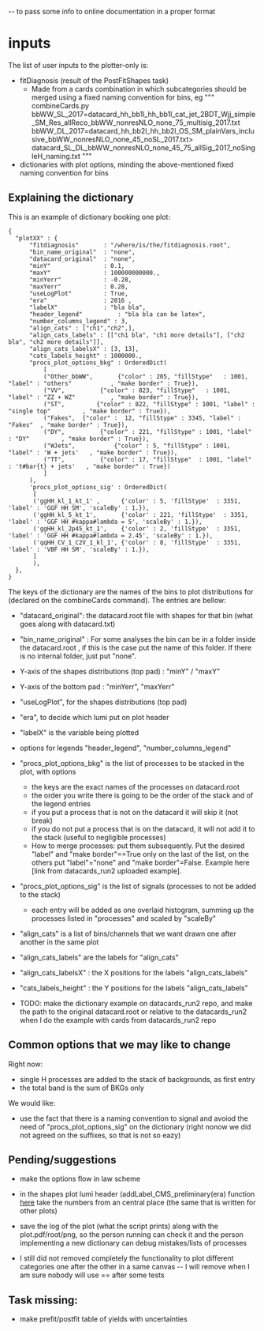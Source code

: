 -- to pass some info to online documentation in a proper format

# inputs

The list of user inputs to the plotter-only is:
- fitDiagnosis (result of the PostFitShapes task)
  - Made from a cards combination in which subcategories should be merged using a fixed naming convention for bins, eg
  """
  combineCards.py \
  bbWW_SL_2017=datacard_hh_bb1l_hh_bb1l_cat_jet_2BDT_Wjj_simple_SM_Res_allReco_bbWW_nonresNLO_none_75_multisig_2017.txt \
  bbWW_DL_2017=datacard_hh_bb2l_hh_bb2l_OS_SM_plainVars_inclusive_bbWW_nonresNLO_none_45_noSL_2017.txt>\
  datacard_SL_DL_bbWW_nonresNLO_none_45_75_allSig_2017_noSingleH_naming.txt
  """
- dictionaries with plot options, minding the above-mentioned fixed naming convention for bins

## Explaining the dictionary


This is an example of dictionary booking one plot:

```
{
  "plotXX" : {
      "fitdiagnosis"       : "/where/is/the/fitdiagnosis.root",
      "bin_name_original"  : "none",
      "datacard_original"  : "none",
      "minY"               : 0.1,
      "maxY"               : 100000000000.,
      "minYerr"            : -0.28,
      "maxYerr"            : 0.28,
      "useLogPlot"         : True,
      "era"                : 2016 ,
      "labelX"             : "bla bla",
      "header_legend"          : "bla bla can be latex",
      "number_columns_legend" : 3,
      "align_cats" : ["ch1","ch2",],
      "align_cats_labels" : [["ch1 bla", "ch1 more details"], ["ch2 bla", "ch2 more details"]],
      "align_cats_labelsX" : [3, 13],
      "cats_labels_height" : 1000000.,
      "procs_plot_options_bkg" : OrderedDict(
          [
          ("Other_bbWW",       {"color" : 205, "fillStype"   : 1001, "label" : "others"           , "make border" : True}),
          ("VV",          {"color" : 823, "fillStype"   : 1001, "label" : "ZZ + WZ"          , "make border" : True}),
          ("ST",         {"color" : 822, "fillStype" : 1001, "label" : "single top"         , "make border" : True}),
          ("Fakes",  {"color" :  12, "fillStype" : 3345, "label" : "Fakes"  , "make border" : True}),
          ("DY",          {"color" : 221, "fillStype" : 1001, "label" : "DY"         , "make border" : True}),
          ("WJets",           {"color" : 5, "fillStype" : 1001, "label" : 'W + jets'   , "make border" : True}),
          ("TT",          {"color" : 17, "fillStype"  : 1001, "label" : 't#bar{t} + jets'   , "make border" : True})
          ]
      ),
      'procs_plot_options_sig' : OrderedDict(
       [
       ('ggHH_kl_1_kt_1' ,      {'color' : 5, 'fillStype'  : 3351, 'label' : 'GGF HH SM', 'scaleBy' : 1.}),
       ('ggHH_kl_5_kt_1',       {'color' : 221, 'fillStype'  : 3351, 'label' : 'GGF HH #kappa#lambda = 5', 'scaleBy' : 1.}),
       ('ggHH_kl_2p45_kt_1',    {'color' : 2, 'fillStype'  : 3351, 'label' : 'GGF HH #kappa#lambda = 2.45', 'scaleBy' : 1.}),
       ('qqHH_CV_1_C2V_1_kl_1', {'color' : 8, 'fillStype'  : 3351, 'label' : 'VBF HH SM', 'scaleBy' : 1.}),
       ]
       ),
  },
}
```

The keys of the dictionary are the names of the bins to plot distributions for (declared on the combineCards command). The entries are bellow:

- "datacard_original": the datacard.root file with shapes for that bin (what goes along with datacard.txt)
- "bin_name_original" : For some analyses the bin can be in a folder inside the datacard.root , if this is the case put the name of this folder. If there is no internal folder, just put "none".
- Y-axis of the shapes distributions (top pad) : "minY" / "maxY"
- Y-axis of the bottom pad : "minYerr", "maxYerr"
- "useLogPlot", for the shapes distributions (top pad)
- "era", to decide which lumi put on plot header
- "labelX" is the variable being plotted
- options for legends "header_legend", "number_columns_legend"
- "procs_plot_options_bkg" is the list of processes to be stacked in the plot, with options
  - the keys are the exact names of the processes on datacard.root
  - the order you write there is going to be the order of the stack and of the legend entries
  - if you put a process that is not on the datacard it will skip it (not break)
  - if you do not put a process that is on the datacard, it will not add it to the stack (useful to negligible processes)
  - How to merge processes: put them subsequently. Put the desired  "label" and "make border"==True only on the last of the list, on the others put "label"="none" and "make border"=False. Example here [link from datacards_run2 uploaded example].
- "procs_plot_options_sig" is the list of signals (processes to not be added to the stack)
  - each entry will be added as one overlaid histogram, summing up the processes listed in "processes" and scaled by "scaleBy"
-  "align_cats" is a list of bins/channels that we want drawn one after another in the same plot
-   "align_cats_labels" are the labels for "align_cats"
-  "align_cats_labelsX" : the X positions for the labels "align_cats_labels"
-   "cats_labels_height" : the Y positions for the labels "align_cats_labels"


- TODO: make the dictionary example on datacards_run2 repo, and make the path to the original datacard.root or relative to the datacards_run2 when I do the example with cards from datacards_run2 repo

## Common options that we may like to change

Right now:
- single H processes are added to the stack of backgrounds, as first entry
- the total band is the sum of BKGs only

We would like:
- use the fact that there is a naming convention to signal and avoiod the need of "procs_plot_options_sig" on the dictionary (right nonow we did not agreed on the suffixes, so that is not so eazy)

## Pending/suggestions

- make the options flow in law scheme

- in the shapes plot lumi header (addLabel_CMS_preliminary(era) function [here](https://gitlab.cern.ch/hh/tools/inference/-/blob/postfit_plots/dhi/util_shapes_plot.py#L109-112) take the numbers from an central place (the same that is written for other plots)

- save the log of the plot (what the script prints) along with the plot.pdf/root/png, so the person running can check it and the person implementing a new dictionary can debug mistakes/lists of processes

- I still did not removed completely the functionality to plot different categories one after the other in a same canvas -- I will remove when I am sure nobody will use == after some tests

## Task missing:
- make prefit/postfit table of yields with uncertainties
